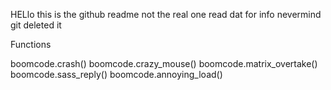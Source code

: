 HELlo this is the github readme not the real one read dat for info
nevermind git deleted it


Functions

boomcode.crash()
boomcode.crazy_mouse()
boomcode.matrix_overtake()
boomcode.sass_reply()
boomcode.annoying_load()
